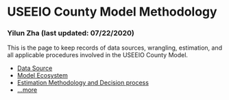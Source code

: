 <h1> USEEIO County Model Methodology </h1>
<h3> Yilun Zha (last updated: 07/22/2020)</h3>

<p>This is the page to keep records of data sources, wrangling, estimation, and all applicable procedures involved in the USEEIO County Model. </p>

<div id="content">
<ul>
<li><a href="#data-source">Data Source</a></li>
<li><a href="#ecosystem">Model Ecosystem</a></li>
<li><a href="#methodology">Estimation Methodology and Decision process</a></li>
<li><a href="#more">...more</a></li>



